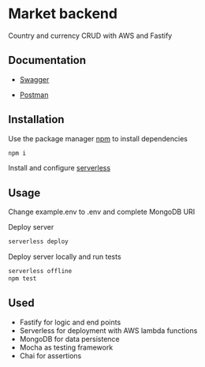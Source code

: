 # Market backend

Country and currency CRUD with AWS and Fastify

## Documentation

- [Swagger](https://app.swaggerhub.com/apis/estebanpablo/Markets-backend/1)

- [Postman](https://documenter.getpostman.com/view/724536/TzeXkT81)

## Installation

Use the package manager [npm](https://nodejs.org/en/) to install dependencies

```bash
npm i
```
Install and configure [serverless](https://www.serverless.com/)

## Usage

Change example.env to .env and complete MongoDB URI

Deploy server
```bash
serverless deploy
```

Deploy server locally and run tests

```bash
serverless offline
npm test
```
## Used
- Fastify for logic and end points
- Serverless for deployment with AWS lambda functions
- MongoDB for data persistence
- Mocha as testing framework
- Chai for assertions

